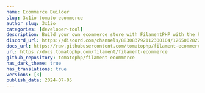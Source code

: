 ```yaml
---
name: Ecommerce Builder
slug: 3x1io-tomato-ecommerce
author_slug: 3x1io
categories: [developer-tool]
description: Build your own ecommerce store with FilamentPHP with the Power of Tomato CMS Builder
discord_url: https://discord.com/channels/883083792112300104/1265002822605344871
docs_url: https://raw.githubusercontent.com/tomatophp/filament-ecommerce/master/README.md
url: https://docs.tomatophp.com/filament/filament-ecommerce
github_repository: tomatophp/filament-ecommerce
has_dark_theme: true
has_translations: true
versions: [3]
publish_date: 2024-07-05
---
```

